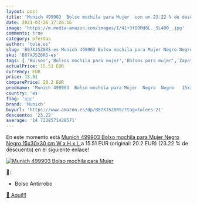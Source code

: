 ```yaml
---
layout: post
title: 'Munich 499903  Bolso mochila para Mujer  con un 23.22 % de descuento'
date: 2021-03-26 17:26:16
image: 'https://m.media-amazon.com/images/I/41+3fOOMd8L._SL400_.jpg'
comments: true
category: ofertas
author: 'tole.es'
slug: 'B07XJ5Z8RS-es Munich 499903 Bolso mochila para Mujer Negro Negro...'
sku: 'B07XJ5Z8RS-es'
tags: [ 'Bolsos','Bolsos mochila para mujer','Bolsos para mujer','Zapatos y complementos','mochila','munich', ]
actualPrice: 15.51 EUR
currency: EUR
price: 15.51
comparePrice: 20.2 EUR
prodname: 'Munich 499903  Bolso mochila para Mujer  Negro  Negro   15x30x30 cm  W x H x L '
country: 'es'
flag: '🇪🇸'
brand: 'Munich'
buyurl: 'https://www.amazon.es/dp/B07XJ5Z8RS/?tag=tolees-21'
descuento: '23.22'
average: '14.7228571428571'
---
```


En este momento está [Munich 499903  Bolso mochila para Mujer  Negro  Negro   15x30x30 cm  W x H x L ](https://www.amazon.es/dp/B07XJ5Z8RS/?tag=tolees-21) a 15.51 EUR (original: 20.2 EUR) (23.22 %  de descuento) en el siguiente enlace!

[![Munich 499903  Bolso mochila para Mujer ](https://m.media-amazon.com/images/I/41+3fOOMd8L._SL400_.jpg)](https://www.amazon.es/dp/B07XJ5Z8RS/?tag=tolees-21)

🔎:

- Bolso Antirrobo

[🛒 Aquí!!!](https://www.amazon.es/dp/B07XJ5Z8RS/?tag=tolees-21)
